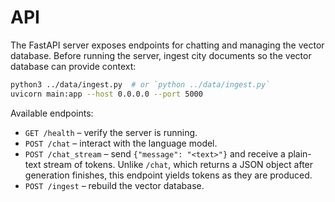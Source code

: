 # API

The FastAPI server exposes endpoints for chatting and managing the vector
database. Before running the server, ingest city documents so the vector
database can provide context:

```bash
python3 ../data/ingest.py  # or `python ../data/ingest.py`
uvicorn main:app --host 0.0.0.0 --port 5000
```

Available endpoints:

- `GET /health` – verify the server is running.
- `POST /chat` – interact with the language model.
- `POST /chat_stream` – send `{"message": "<text>"}` and receive a plain-text stream of tokens. Unlike `/chat`, which returns a JSON object after generation finishes, this endpoint yields tokens as they are produced.
- `POST /ingest` – rebuild the vector database.

